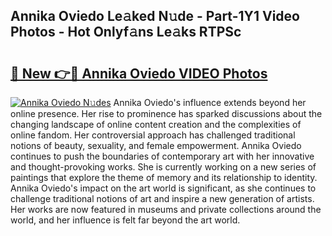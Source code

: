 ## Annika Oviedo Le𝚊ked N𝚞de - Part-1Y1 Video Photos - Hot Onlyf𝚊ns Le𝚊ks RTPSc

# <h2><a href="http://ac31559.deff.icu/?id=Annika+Oviedo">🔗 New 👉🔴 Annika Oviedo VIDEO Photos</a></h2>

[![Annika Oviedo N𝚞des](https://i.imgur.com/rIISA9y.gif)](http://ac31559.deff.icu/?id=Annika+Oviedo)
Annika Oviedo's influence extends beyond her online presence. Her rise to prominence has sparked discussions about the changing landscape of online content creation and the complexities of online fandom. Her controversial approach has challenged traditional notions of beauty, sexuality, and female empowerment. Annika Oviedo continues to push the boundaries of contemporary art with her innovative and thought-provoking works. She is currently working on a new series of paintings that explore the theme of memory and its relationship to identity. Annika Oviedo's impact on the art world is significant, as she continues to challenge traditional notions of art and inspire a new generation of artists. Her works are now featured in museums and private collections around the world, and her influence is felt far beyond the art world.
